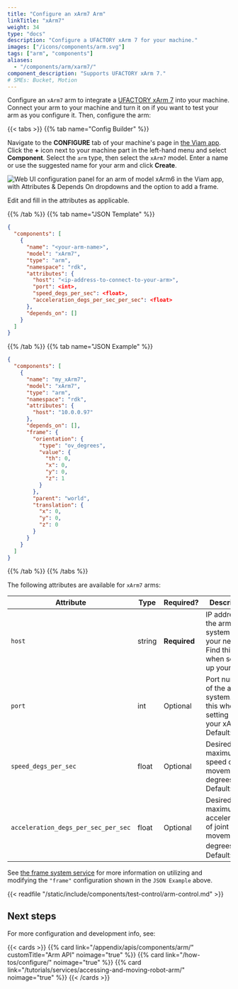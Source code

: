 ```yaml
---
title: "Configure an xArm7 Arm"
linkTitle: "xArm7"
weight: 34
type: "docs"
description: "Configure a UFACTORY xArm 7 for your machine."
images: ["/icons/components/arm.svg"]
tags: ["arm", "components"]
aliases:
  - "/components/arm/xarm7/"
component_description: "Supports UFACTORY xArm 7."
# SMEs: Bucket, Motion
---
```


Configure an `xArm7` arm to integrate a [UFACTORY xArm 7](https://www.ufactory.cc/product-page/ufactory-xarm-7) into your machine.
Connect your arm to your machine and turn it on if you want to test your arm as you configure it.
Then, configure the arm:

{{< tabs >}}
{{% tab name="Config Builder" %}}

Navigate to the **CONFIGURE** tab of your machine's page in [the Viam app](https://app.viam.com).
Click the **+** icon next to your machine part in the left-hand menu and select **Component**.
Select the `arm` type, then select the `xArm7` model.
Enter a name or use the suggested name for your arm and click **Create**.

![Web UI configuration panel for an arm of model xArm6 in the Viam app, with Attributes & Depends On dropdowns and the option to add a frame.](/components/arm/xArm7-ui-config.png)

Edit and fill in the attributes as applicable.

{{% /tab %}}
{{% tab name="JSON Template" %}}

```json {class="line-numbers linkable-line-numbers"}
{
  "components": [
    {
      "name": "<your-arm-name>",
      "model": "xArm7",
      "type": "arm",
      "namespace": "rdk",
      "attributes": {
        "host": "<ip-address-to-connect-to-your-arm>",
        "port": <int>,
        "speed_degs_per_sec": <float>,
        "acceleration_degs_per_sec_per_sec": <float>
      },
      "depends_on": []
    }
  ]
}
```

{{% /tab %}}
{{% tab name="JSON Example" %}}

```json {class="line-numbers linkable-line-numbers"}
{
  "components": [
    {
      "name": "my_xArm7",
      "model": "xArm7",
      "type": "arm",
      "namespace": "rdk",
      "attributes": {
        "host": "10.0.0.97"
      },
      "depends_on": [],
      "frame": {
        "orientation": {
          "type": "ov_degrees",
          "value": {
            "th": 0,
            "x": 0,
            "y": 0,
            "z": 1
          }
        },
        "parent": "world",
        "translation": {
          "x": 0,
          "y": 0,
          "z": 0
        }
      }
    }
  ]
}
```

{{% /tab %}}
{{% /tabs %}}

The following attributes are available for `xArm7` arms:

<!-- prettier-ignore -->
| Attribute | Type | Required? | Description |
| ----------| ---- | --------- | ----------- |
| `host` | string | **Required** | IP address of the arm's system on your network. Find this when setting up your xArm. |
| `port` | int | Optional | Port number of the arm's system. Find this when setting up your xArm. <br> Default: `502` |
| `speed_degs_per_sec` | float | Optional | Desired maximum speed of joint movement in degrees/sec. <br> Default: `20.0` |
| `acceleration_degs_per_sec_per_sec` | float | Optional | Desired maximum acceleration of joint movement in degrees/sec<sup>2</sup>. <br> Default: `50.0` |

See [the frame system service](/services/frame-system/) for more information on utilizing and modifying the `"frame"` configuration shown in the `JSON Example` above.

{{< readfile "/static/include/components/test-control/arm-control.md" >}}

## Next steps

For more configuration and development info, see:

{{< cards >}}
{{% card link="/appendix/apis/components/arm/" customTitle="Arm API" noimage="true" %}}
{{% card link="/how-tos/configure/" noimage="true" %}}
{{% card link="/tutorials/services/accessing-and-moving-robot-arm/" noimage="true" %}}
{{< /cards >}}
